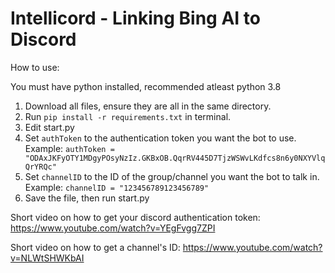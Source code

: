 # Intellicord - Linking Bing AI to Discord

How to use:

You must have python installed, recommended atleast python 3.8
1. Download all files, ensure they are all in the same directory.
2. Run ```pip install -r requirements.txt``` in terminal.
3. Edit start.py
4. Set ```authToken``` to the authentication token you want the bot to use. Example: ```authToken = "ODAxJKFyOTY1MDgyPOsyNzIz.GKBxOB.QqrRV445D7TjzWSWvLKdfcs8n6y0NXYVlqQrYRQc"```
5. Set ```channelID``` to the ID of the group/channel you want the bot to talk in. Example: ```channelID = "123456789123456789"```
6. Save the file, then run start.py

Short video on how to get your discord authentication token: https://www.youtube.com/watch?v=YEgFvgg7ZPI

Short video on how to get a channel's ID: https://www.youtube.com/watch?v=NLWtSHWKbAI